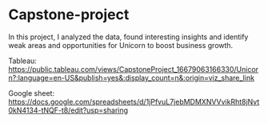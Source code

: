 # Capstone-project
In this project, I analyzed the data, found interesting insights and identify weak areas and opportunities for Unicorn to boost business growth.

Tableau: https://public.tableau.com/views/CapstoneProject_16679063166330/Unicorn?:language=en-US&publish=yes&:display_count=n&:origin=viz_share_link

Google sheet: https://docs.google.com/spreadsheets/d/1jPfvuL7jebMDMXNVVvikRht8jNvt0kN4134-tNQF-t8/edit?usp=sharing
